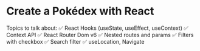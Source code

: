 # Create a Pokédex with React
Topics to talk about:
✅ React Hooks (useState, useEffect, useContext)
✅ Context API
✅ React Router Dom v6
✅ Nested routes and params
✅ Filters with checkbox
✅ Search filter
✅ useLocation, Navigate
